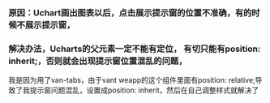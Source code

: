 ### 原因：Uchart画出图表以后，点击展示提示窗的位置不准确，有的时候不展示提示窗，

### 解决办法，Ucharts的父元素一定不能有定位， 有切只能有position: inherit;，否则就会出现提示窗位置混乱的问题，

我是因为用了van-tabs，由于vant weapp的这个组件里面有position: relative;导致了我提示窗问题混乱，设置成position: inherit，然后在自己调整样式就解决了